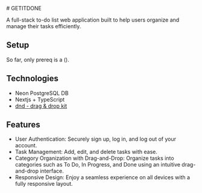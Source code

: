 <div align="left">
# GETITDONE

A full-stack to-do list web application built to help users organize and manage their tasks efficiently.

## Setup
So far, only prereq is a ().


## Technologies
- Neon PostgreSQL DB 
- Nextjs + TypeScript
- [dnd - drag & drop kit](https://dndkit.com/) 

## Features
- User Authentication: Securely sign up, log in, and log out of your account.
- Task Management: Add, edit, and delete tasks with ease.
- Category Organization with Drag-and-Drop: Organize tasks into categories such as To Do, In Progress, and Done using an intuitive drag-and-drop interface.
- Responsive Design: Enjoy a seamless experience on all devices with a fully responsive layout.  


</div>

